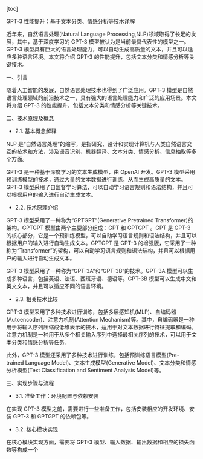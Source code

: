 
[toc]                    
                
                
GPT-3 性能提升：基于文本分类、情感分析等技术详解

近年来，自然语言处理(Natural Language Processing,NLP)领域取得了长足的发展，其中，基于深度学习的 GPT-3 模型被认为是当前最具代表性的模型之一。GPT-3 模型具有巨大的语言处理能力，可以自动生成高质量的文本，并且可以适应多种语言环境。本文将介绍 GPT-3 的性能提升，包括文本分类和情感分析等关键技术。

一、引言

随着人工智能的发展，自然语言处理技术也得到了广泛应用。GPT-3 模型是自然语言处理领域的前沿技术之一，具有强大的语言处理能力和广泛的应用场景。本文将介绍 GPT-3 的性能提升，包括文本分类和情感分析等关键技术。

二、技术原理及概念

- 2.1. 基本概念解释

NLP 是“自然语言处理”的缩写，是指研究、设计和实现计算机与人类自然语言交互的技术和方法，涉及语音识别、机器翻译、文本分类、情感分析、信息抽取等多个方面。

GPT-3 是一种基于深度学习的文本生成模型，由 OpenAI 开发。GPT-3 模型采用预训练模型的技术，通过大量的文本数据进行训练，从而生成高质量的文本。GPT-3 模型采用了自监督学习算法，可以自动学习语言规则和语法结构，并且可以根据用户的输入进行自动生成文本。

- 2.2. 技术原理介绍

GPT-3 模型采用了一种称为“GPTGPT”(Generative Pretrained Transformer)的架构。GPTGPT 模型由两个主要部分组成：GPT 和 GPTGPT 。GPT 是 GPT-3 的核心部分，它是一个预训练模型，可以自动学习语言规则和语法结构，并且可以根据用户的输入进行自动生成文本。GPTGPT 是 GPT-3 的增强版，它采用了一种称为“Transformer”的架构，可以自动学习语言规则和语法结构，并且可以根据用户的输入进行自动生成文本。

GPT-3 模型采用了一种称为“GPT-3A”和“GPT-3B”的技术。GPT-3A 模型可以生成多种语言，包括英语、法语、西班牙语、德语等。GPT-3B 模型可以生成中文和英文文本，并且可以适应不同的语言环境。

- 2.3. 相关技术比较

GPT-3 模型采用了多种技术进行训练，包括多层感知机(MLP)、自编码器(Autoencoder)、注意力机制(Attention Mechanism)等。其中，自编码器是一种用于将输入序列压缩成低维表示的技术，适用于对文本数据进行特征提取和编码。注意力机制是一种用于从多个相关输入序列中选择最相关序列的技术，可以用于文本分类和情感分析等任务。

此外，GPT-3 模型还采用了多种技术进行训练，包括预训练语言模型(Pre-trained Language Model)、文本生成模型(Generative Model)、文本分类和情感分析模型(Text Classification and Sentiment Analysis Model)等。

三、实现步骤与流程

- 3.1. 准备工作：环境配置与依赖安装

在实现 GPT-3 模型之前，需要进行一些准备工作，包括安装相应的开发环境、安装 GPT-3 和 GPTGPT 的依赖包等。

- 3.2. 核心模块实现

在核心模块实现方面，需要将 GPT-3 模型、输入数据、输出数据和相应的损失函数等构成一个

